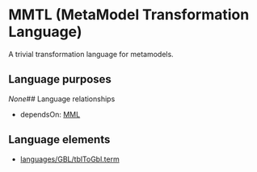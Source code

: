 # MMTL (MetaModel Transformation Language)
A trivial transformation language for metamodels.
## Language purposes
_None_## Language relationships
* dependsOn: [MML](languages/mml.html)
## Language elements
* [languages/GBL/tblToGbl.term](../../languages/GBL/tblToGbl.term)
